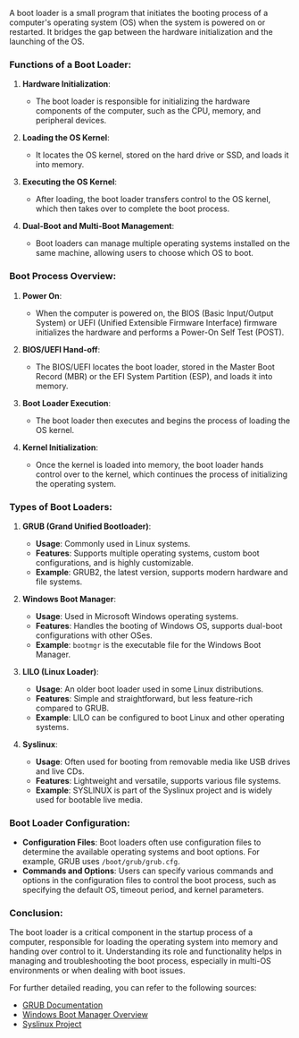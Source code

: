 A boot loader is a small program that initiates the booting process of a computer's operating system (OS) when the system is powered on or restarted. It bridges the gap between the hardware initialization and the launching of the OS. 

### Functions of a Boot Loader:

1. **Hardware Initialization**:
   - The boot loader is responsible for initializing the hardware components of the computer, such as the CPU, memory, and peripheral devices.

2. **Loading the OS Kernel**:
   - It locates the OS kernel,  stored on the hard drive or SSD, and loads it into memory.

3. **Executing the OS Kernel**:
   - After loading, the boot loader transfers control to the OS kernel, which then takes over to complete the boot process.

4. **Dual-Boot and Multi-Boot Management**:
   - Boot loaders can manage multiple operating systems installed on the same machine, allowing users to choose which OS to boot.

### Boot Process Overview:

1. **Power On**:
   - When the computer is powered on, the BIOS (Basic Input/Output System) or UEFI (Unified Extensible Firmware Interface) firmware initializes the hardware and performs a Power-On Self Test (POST).

2. **BIOS/UEFI Hand-off**:
   - The BIOS/UEFI locates the boot loader,  stored in the Master Boot Record (MBR) or the EFI System Partition (ESP), and loads it into memory.

3. **Boot Loader Execution**:
   - The boot loader then executes and begins the process of loading the OS kernel.

4. **Kernel Initialization**:
   - Once the kernel is loaded into memory, the boot loader hands control over to the kernel, which continues the process of initializing the operating system.

### Types of Boot Loaders:

1. **GRUB (Grand Unified Bootloader)**:
   - **Usage**: Commonly used in Linux systems.
   - **Features**: Supports multiple operating systems, custom boot configurations, and is highly customizable.
   - **Example**: GRUB2, the latest version, supports modern hardware and file systems.

2. **Windows Boot Manager**:
   - **Usage**: Used in Microsoft Windows operating systems.
   - **Features**: Handles the booting of Windows OS, supports dual-boot configurations with other OSes.
   - **Example**: `bootmgr` is the executable file for the Windows Boot Manager.

3. **LILO (Linux Loader)**:
   - **Usage**: An older boot loader used in some Linux distributions.
   - **Features**: Simple and straightforward, but less feature-rich compared to GRUB.
   - **Example**: LILO can be configured to boot Linux and other operating systems.

4. **Syslinux**:
   - **Usage**: Often used for booting from removable media like USB drives and live CDs.
   - **Features**: Lightweight and versatile, supports various file systems.
   - **Example**: SYSLINUX is part of the Syslinux project and is widely used for bootable live media.

### Boot Loader Configuration:

- **Configuration Files**: Boot loaders often use configuration files to determine the available operating systems and boot options. For example, GRUB uses `/boot/grub/grub.cfg`.
- **Commands and Options**: Users can specify various commands and options in the configuration files to control the boot process, such as specifying the default OS, timeout period, and kernel parameters.

### Conclusion:

The boot loader is a critical component in the startup process of a computer, responsible for loading the operating system into memory and handing over control to it. Understanding its role and functionality helps in managing and troubleshooting the boot process, especially in multi-OS environments or when dealing with boot issues.

For further detailed reading, you can refer to the following sources:
- [GRUB Documentation](https://www.gnu.org/software/grub/manual/grub/grub.html)
- [Windows Boot Manager Overview](https://docs.microsoft.com/en-us/windows-hardware/drivers/devtest/windows-boot-manager)
- [Syslinux Project](https://www.syslinux.org/wiki/index.php?title=The_Syslinux_Project)